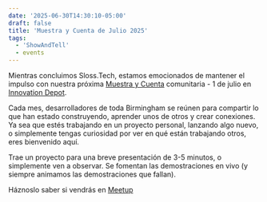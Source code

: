 ```yaml
---
date: '2025-06-30T14:30:10-05:00'
draft: false
title: 'Muestra y Cuenta de Julio 2025'
tags: 
  - 'ShowAndTell'
  - events
---
```


Mientras concluimos Sloss.Tech, estamos emocionados de mantener el impulso con nuestra próxima [Muestra y Cuenta](../events/show_and_tell) comunitaria - 1 de julio en [Innovation Depot](https://maps.app.goo.gl/jNXUaNXy8EMLcheC7).

Cada mes, desarrolladores de toda Birmingham se reúnen para compartir lo que han estado construyendo, aprender unos de otros y crear conexiones. Ya sea que estés trabajando en un proyecto personal, lanzando algo nuevo, o simplemente tengas curiosidad por ver en qué están trabajando otros, eres bienvenido aquí.

Trae un proyecto para una breve presentación de 3-5 minutos, o simplemente ven a observar. Se fomentan las demostraciones en vivo (y siempre animamos las demostraciones que fallan).

Háznoslo saber si vendrás en [Meetup](https://www.meetup.com/base205/events/308159117)
